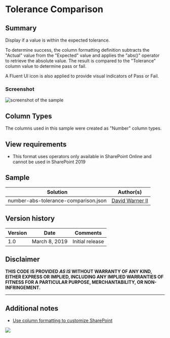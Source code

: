# Tolerance Comparison

## Summary

Display if a value is within the expected tolerance.

To determine success, the column formatting definition subtracts the "Actual" value from the "Expected" value and applies the "abs()" operator to retrieve the absolute value. The result is compared to the "Tolerance" column value to determine pass or fail.

A Fluent UI icon is also applied to provide visual indicators of Pass or Fail.


### Screenshot
![screenshot of the sample](./assets/screenshot.png)


## Column Types
The columns used in this sample were created as "Number" column types.

## View requirements
- This format uses operators only available in SharePoint Online and cannot be used in SharePoint 2019

## Sample

Solution|Author(s)
--------|---------
number-abs-tolerance-comparison.json | [David Warner II](https://github.com/PopWarner)

## Version history

Version|Date|Comments
-------|----|--------
1.0|March 8, 2019|Initial release

## Disclaimer
**THIS CODE IS PROVIDED *AS IS* WITHOUT WARRANTY OF ANY KIND, EITHER EXPRESS OR IMPLIED, INCLUDING ANY IMPLIED WARRANTIES OF FITNESS FOR A PARTICULAR PURPOSE, MERCHANTABILITY, OR NON-INFRINGEMENT.**

---

## Additional notes

- [Use column formatting to customize SharePoint](https://docs.microsoft.com/en-us/sharepoint/dev/declarative-customization/column-formatting)


<img src="https://pnptelemetry.azurewebsites.net/list-formatting/column-samples/number-abs-tolerance-comparison" />
